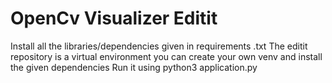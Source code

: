 # OpenCv Visualizer Editit
 Install all the libraries/dependencies given in requirements .txt
 The editit repository is a virtual environment you can create your own venv and install the given dependencies
 Run it using python3 application.py
